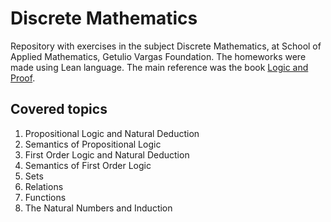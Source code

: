 # Discrete Mathematics

Repository with exercises in the subject Discrete Mathematics, at School of Applied Mathematics, Getulio Vargas Foundation. The homeworks were made using Lean language. The main reference was the book [Logic and Proof](https://leanprover.github.io/logic_and_proof/). 

## Covered topics

1. Propositional Logic and Natural Deduction
2. Semantics of Propositional Logic
3. First Order Logic and Natural Deduction
4. Semantics of First Order Logic
5. Sets
6. Relations
7. Functions
8. The Natural Numbers and Induction
